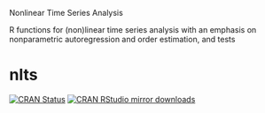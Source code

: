 Nonlinear Time Series Analysis

R functions for (non)linear time series analysis with an emphasis on nonparametric autoregression and order estimation, and tests 

# nlts
[![CRAN Status](https://www.r-pkg.org/badges/version/nlts)](https://cran.r-project.org/package=nlts)
[![CRAN RStudio mirror downloads](https://cranlogs.r-pkg.org/badges/nlts)](https://www.r-pkg.org/pkg/nlts)
